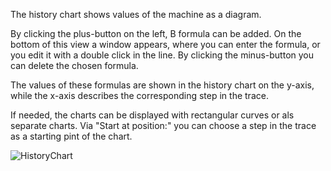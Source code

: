 The history chart shows values of the machine as a diagram. 

By clicking the plus-button on the left, B formula can be added.
On the bottom of this view a window appears, where you can enter the formula, or you edit it with a double click in the line.
By clicking the minus-button you can delete the chosen formula.

The values of these formulas are shown in the history chart on the y-axis, while the x-axis describes the corresponding step in the trace.

If needed, the charts can be displayed with rectangular curves or als separate charts. Via "Start at position:" you can choose a step in the trace as a starting pint of the chart.

![HistoryChart](../../../screenshots/Visualisations/History%20Chart.png)

